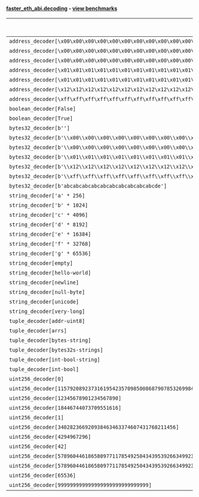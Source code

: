 #### [faster_eth_abi.decoding](https://github.com/BobTheBuidler/faster-eth-abi/blob/master/faster_eth_abi/decoding.py) - [view benchmarks](https://github.com/BobTheBuidler/faster-eth-abi/blob/master/benchmarks/test_decoding_benchmarks.py)

| Function | Reference Mean | Faster Mean | % Change | Speedup (%) | x Faster | Faster |
|----------|---------------|-------------|----------|-------------|----------|--------|
| `address_decoder[\x00\x00\x00\x00\x00\x00\x00\x00\x00\x00\x00\x00\x00\x00\x00\x00\x00\x00\x00\x00]` | 0.0016328246802050455 | 0.0007114662768439919 | 56.43% | 129.50% | 2.30x | ✅ |
| `address_decoder[\x00\x00\x00\x00\x00\x00\x00\x00\x00\x00\x00\x00\x00\x00\x00\x00\x00\x00\x00\x01]` | 0.0016397805146507148 | 0.0007132781062457738 | 56.50% | 129.89% | 2.30x | ✅ |
| `address_decoder[\x00\x00\x00\x00\x00\x00\x00\x00\x00\x00\x00\x00\x00\x00\x00\x00\x00\x00\x00\x02]` | 0.0016264655943567408 | 0.0007055442501926832 | 56.62% | 130.53% | 2.31x | ✅ |
| `address_decoder[\x01\x01\x01\x01\x01\x01\x01\x01\x01\x01\x01\x01\x01\x01\x01\x01\x01\x01\x01\x00]` | 0.0016296881882557884 | 0.0007049972777761266 | 56.74% | 131.16% | 2.31x | ✅ |
| `address_decoder[\x01\x01\x01\x01\x01\x01\x01\x01\x01\x01\x01\x01\x01\x01\x01\x01\x01\x01\x01\x01]` | 0.0016578564275607451 | 0.0007097191143955253 | 57.19% | 133.59% | 2.34x | ✅ |
| `address_decoder[\x12\x12\x12\x12\x12\x12\x12\x12\x12\x12\x12\x12\x12\x12\x12\x12\x12\x12\x12\x12]` | 0.0016368636724168623 | 0.000710317055516242 | 56.60% | 130.44% | 2.30x | ✅ |
| `address_decoder[\xff\xff\xff\xff\xff\xff\xff\xff\xff\xff\xff\xff\xff\xff\xff\xff\xff\xff\xff\xff]` | 0.001656986912346135 | 0.0007195857130823879 | 56.57% | 130.27% | 2.30x | ✅ |
| `boolean_decoder[False]` | 0.0008759501835982329 | 0.0004286314355980459 | 51.07% | 104.36% | 2.04x | ✅ |
| `boolean_decoder[True]` | 0.0008732307833319212 | 0.0004372629062480829 | 49.93% | 99.70% | 2.00x | ✅ |
| `bytes32_decoder[b'']` | 0.0008708162938502747 | 0.0004138679369668052 | 52.47% | 110.41% | 2.10x | ✅ |
| `bytes32_decoder[b'\\x00\\x00\\x00\\x00\\x00\\x00\\x00\\x00\\x00\\x00\\x00\\x00\\x00\\x00\\x00\\x00']` | 0.0008664436485278235 | 0.00041483265241918054 | 52.12% | 108.87% | 2.09x | ✅ |
| `bytes32_decoder[b'\\x00\\x00\\x00\\x00\\x00\\x00\\x00\\x00\\x00\\x00\\x00\\x00\\x00\\x00\\x00\\x00\\x00\\x00\\x00\\x00\\x00\\x00\\x00\\x00\\x00\\x00\\x00\\x00\\x00\\x00\\x00\\x00']` | 0.0008730957411283803 | 0.00041613627316081987 | 52.34% | 109.81% | 2.10x | ✅ |
| `bytes32_decoder[b'\\x01\\x01\\x01\\x01\\x01\\x01\\x01\\x01\\x01\\x01\\x01\\x01\\x01\\x01\\x01\\x01\\x01\\x01\\x01\\x01\\x01\\x01\\x01\\x01\\x01\\x01\\x01\\x01\\x01\\x01\\x01\\x01']` | 0.0008728019444999419 | 0.0004141402181655539 | 52.55% | 110.75% | 2.11x | ✅ |
| `bytes32_decoder[b'\\x12\\x12\\x12\\x12\\x12\\x12\\x12\\x12\\x12\\x12\\x12\\x12\\x12\\x12\\x12\\x12\\x12\\x12\\x12\\x12\\x12\\x12\\x12\\x12\\x12\\x12\\x12\\x12\\x12\\x12\\x12\\x12']` | 0.0008684760808244347 | 0.00041368087179934613 | 52.37% | 109.94% | 2.10x | ✅ |
| `bytes32_decoder[b'\\xff\\xff\\xff\\xff\\xff\\xff\\xff\\xff\\xff\\xff\\xff\\xff\\xff\\xff\\xff\\xff\\xff\\xff\\xff\\xff\\xff\\xff\\xff\\xff\\xff\\xff\\xff\\xff\\xff\\xff\\xff\\xff']` | 0.0008618229522970636 | 0.00041537094844352394 | 51.80% | 107.48% | 2.07x | ✅ |
| `bytes32_decoder[b'abcabcabcabcabcabcabcabcabcabcde']` | 0.0008700065155964878 | 0.00041646482893216517 | 52.13% | 108.90% | 2.09x | ✅ |
| `string_decoder['a' * 256]` | 0.0013893518343190364 | 0.0007257092040642752 | 47.77% | 91.45% | 1.91x | ✅ |
| `string_decoder['b' * 1024]` | 0.0014254847114485347 | 0.0007698125878965332 | 46.00% | 85.17% | 1.85x | ✅ |
| `string_decoder['c' * 4096]` | 0.0014749716718307458 | 0.0008030676506822826 | 45.55% | 83.67% | 1.84x | ✅ |
| `string_decoder['d' * 8192]` | 0.0015294358956195694 | 0.0008736371734796456 | 42.88% | 75.07% | 1.75x | ✅ |
| `string_decoder['e' * 16384]` | 0.0016649092793610582 | 0.0009732606881518673 | 41.54% | 71.07% | 1.71x | ✅ |
| `string_decoder['f' * 32768]` | 0.0019670475557909653 | 0.0012288195476449029 | 37.53% | 60.08% | 1.60x | ✅ |
| `string_decoder['g' * 65536]` | 0.002418151604107622 | 0.0018732735484453162 | 22.53% | 29.09% | 1.29x | ✅ |
| `string_decoder[empty]` | 0.0013618287179059422 | 0.000707168876397662 | 48.07% | 92.57% | 1.93x | ✅ |
| `string_decoder[hello-world]` | 0.0013874407665719678 | 0.0007187829845070244 | 48.19% | 93.03% | 1.93x | ✅ |
| `string_decoder[newline]` | 0.0014031295186254927 | 0.0007231478849404351 | 48.46% | 94.03% | 1.94x | ✅ |
| `string_decoder[null-byte]` | 0.0013852349374951435 | 0.000714137029930043 | 48.45% | 93.97% | 1.94x | ✅ |
| `string_decoder[unicode]` | 0.0014185194578881955 | 0.0007358804665621182 | 48.12% | 92.76% | 1.93x | ✅ |
| `string_decoder[very-long]` | 0.0029626928512755776 | 0.0022007011542092042 | 25.72% | 34.62% | 1.35x | ✅ |
| `tuple_decoder[addr-uint8]` | 0.0021123620322685776 | 0.0010186811922300067 | 51.78% | 107.36% | 2.07x | ✅ |
| `tuple_decoder[arrs]` | 0.00261401245555122 | 0.0016543915557544644 | 36.71% | 58.00% | 1.58x | ✅ |
| `tuple_decoder[bytes-string]` | 0.0017795754660354297 | 0.0009905455332592642 | 44.34% | 79.66% | 1.80x | ✅ |
| `tuple_decoder[bytes32s-strings]` | 0.0035959969411854496 | 0.0021706606367743737 | 39.64% | 65.66% | 1.66x | ✅ |
| `tuple_decoder[int-bool-string]` | 0.0023800284209156016 | 0.0014537710062026334 | 38.92% | 63.71% | 1.64x | ✅ |
| `tuple_decoder[int-bool]` | 0.0012907484030028212 | 0.0007294249670675742 | 43.49% | 76.95% | 1.77x | ✅ |
| `uint256_decoder[0]` | 0.0009035192487377537 | 0.0004571824668640482 | 49.40% | 97.63% | 1.98x | ✅ |
| `uint256_decoder[115792089237316195423570985008687907853269984665640564039457584007913129639935]` | 0.0009153959971652787 | 0.00046485591994328574 | 49.22% | 96.92% | 1.97x | ✅ |
| `uint256_decoder[12345678901234567890]` | 0.0009090515312803101 | 0.0004620712527371528 | 49.17% | 96.73% | 1.97x | ✅ |
| `uint256_decoder[18446744073709551616]` | 0.0009130610585425676 | 0.00046137395737381337 | 49.47% | 97.90% | 1.98x | ✅ |
| `uint256_decoder[1]` | 0.0009089707534351111 | 0.0004582167219778506 | 49.59% | 98.37% | 1.98x | ✅ |
| `uint256_decoder[340282366920938463463374607431768211456]` | 0.0009103323768248033 | 0.00046252867564914007 | 49.19% | 96.82% | 1.97x | ✅ |
| `uint256_decoder[4294967296]` | 0.0009069799155472564 | 0.0004615175859766645 | 49.11% | 96.52% | 1.97x | ✅ |
| `uint256_decoder[42]` | 0.0009178010677664439 | 0.00045717069428236274 | 50.19% | 100.76% | 2.01x | ✅ |
| `uint256_decoder[57896044618658097711785492504343953926634992332820282019728792003956564819967]` | 0.0009119667388432267 | 0.0004644621112724441 | 49.07% | 96.35% | 1.96x | ✅ |
| `uint256_decoder[57896044618658097711785492504343953926634992332820282019728792003956564819968]` | 0.0009164170985994286 | 0.0004631871554648207 | 49.46% | 97.85% | 1.98x | ✅ |
| `uint256_decoder[65536]` | 0.0009156426685872427 | 0.0004648736325927167 | 49.23% | 96.97% | 1.97x | ✅ |
| `uint256_decoder[999999999999999999999999999999]` | 0.0009189296892145648 | 0.00046208774191917575 | 49.71% | 98.86% | 1.99x | ✅ |
